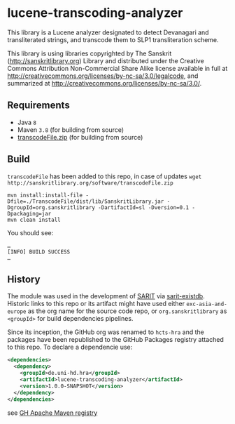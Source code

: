 # lucene-transcoding-analyzer

This library is a Lucene analyzer designated to detect Devanagari and transliterated strings, and transcode them to SLP1 transliteration scheme.

This library is using libraries copyrighted by The Sanskrit (http://sanskritlibrary.org) Library and distributed under the Creative Commons Attribution Non-Commercial Share Alike license available
in full at http://creativecommons.org/licenses/by-nc-sa/3.0/legalcode, and summarized at http://creativecommons.org/licenses/by-nc-sa/3.0/.

## Requirements

-  Java `8`
-  Maven `3.8` (for building from source)
-  [transcodeFile.zip](http://sanskritlibrary.org/software/transcodeFile.zip) (for building from source)

## Build

`transcodeFile` has been added to this repo, in case of updates `wget http://sanskritlibrary.org/software/transcodeFile.zip`

```shell
mvn install:install-file -Dfile=./TranscodeFile/dist/lib/SanskritLibrary.jar -DgroupId=org.sanskritlibrary -DartifactId=sl -Dversion=0.1 -Dpackaging=jar
mvn clean install 
```

You should see:

```shell
…
[INFO] BUILD SUCCESS
…
```

## History

The module was used in the development of [SARIT](https://sarit.indology.info) via [sarit-existdb](https://github.com/sarit/sarit-existdb).
Historic links to this repo or its artifact might have used either `exc-asia-and-europe` as the org name for the source code repo, or `org.sanskritlibrary` as `<groupId>` for build dependencies pipelines.

Since its inception, the GitHub org was renamed to `hcts-hra` and the packages have been republished to the GitHub Packages registry attached to this repo. 
To declare a dependencie use:

```xml
<dependencies>
  <dependency>
    <groupId>de.uni-hd.hra</groupId>
    <artifactId>lucene-transcoding-analyzer</artifactId>
    <version>1.0.0-SNAPSHOT</version>
  </dependency>
</dependencies>
```

see [GH Apache Maven registry](https://docs.github.com/en/packages/working-with-a-github-packages-registry/working-with-the-apache-maven-registry)